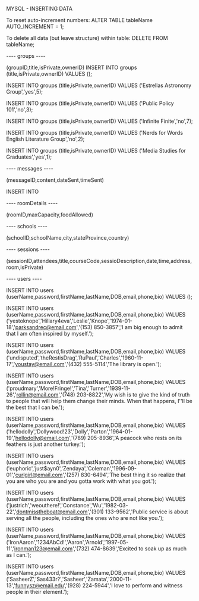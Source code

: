 MYSQL - INSERTING DATA



To reset auto-increment numbers:
ALTER TABLE tableName AUTO_INCREMENT = 1;

To delete all data (but leave structure) within table:
DELETE FROM tableName;


---- groups ----

(groupID,title,isPrivate,ownerID) INSERT INTO groups (title,isPrivate,ownerID) VALUES ();

INSERT INTO groups (title,isPrivate,ownerID) VALUES ('Estrellas Astronomy Group','yes',5);

INSERT INTO groups (title,isPrivate,ownerID) VALUES ('Public Policy 101','no',3);

INSERT INTO groups (title,isPrivate,ownerID) VALUES ('Infinite Finite','no',7);

INSERT INTO groups (title,isPrivate,ownerID) VALUES ('Nerds for Words English Literature Group','no',2);

INSERT INTO groups (title,isPrivate,ownerID) VALUES ('Media Studies for Graduates','yes',1);


---- messages ----

(messageID,content,dateSent,timeSent)

INSERT INTO 

---- roomDetails ----

(roomID,maxCapacity,foodAllowed)

---- schools ----

(schoolID,schoolName,city,stateProvince,country)

---- sessions ----

(sessionID,attendees,title,courseCode,sessioDescription,date,time,address,room,isPrivate)

---- users ----

INSERT INTO users (userName,password,firstName,lastName,DOB,email,phone,bio) VALUES ();

INSERT INTO users (userName,password,firstName,lastName,DOB,email,phone,bio) VALUES ('yestoknope','Hillary4eva','Leslie','Knope','1974-01-18','parksandrec@email.com','(153) 850-3857','I am big enough to admit that I am often inspired by myself.');

INSERT INTO users (userName,password,firstName,lastName,DOB,email,phone,bio) VALUES ('undisputed','theRestisDrag','RuPaul','Charles','1960-11-17','youstay@email.com','(432) 555-5114','The library is open.');

INSERT INTO users (userName,password,firstName,lastName,DOB,email,phone,bio) VALUES ('proudmary','More!Fringe!','Tina','Turner','1939-11-26','rollin@email.com','(748) 203-8822','My wish is to give the kind of truth to people that will help them change their minds. When that happens, I''ll be the best that I can be.');

INSERT INTO users (userName,password,firstName,lastName,DOB,email,phone,bio) VALUES ('hellodolly','Dollywood!23','Dolly','Parton','1964-01-19','hellodolly@email.com','(789) 205-8936','A peacock who rests on its feathers is just another turkey.');

INSERT INTO users (userName,password,firstName,lastName,DOB,email,phone,bio) VALUES ('euphoric','just$ayn0','Zendaya','Coleman','1996-09-01','curlgirl@email.com','(257) 830-6494','The best thing it so realize that you are who you are and you gotta work with what you got.');

INSERT INTO users (userName,password,firstName,lastName,DOB,email,phone,bio) VALUES ('justrich','weouthere!','Constance','Wu','1982-03-22','dontmisstheboat@email.com','(301) 133-9562','Public service is about serving all the people, including the ones who are not like you.');

INSERT INTO users (userName,password,firstName,lastName,DOB,email,phone,bio) VALUES ('IronAaron','1234AbCd!','Aaron','Arnold','1997-05-11','ironman123@email.com','(732) 474-8639','Excited to soak up as much as I can.');

INSERT INTO users (userName,password,firstName,lastName,DOB,email,phone,bio) VALUES ('SasheerZ','Sas433r?','Sasheer','Zamata','2000-11-13','funnysz@email.edu','(928) 224-5944','I love to perform and witness people in their element.');

